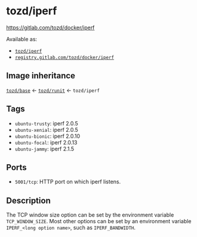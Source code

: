 # tozd/iperf

<https://gitlab.com/tozd/docker/iperf>

Available as:

- [`tozd/iperf`](https://hub.docker.com/r/tozd/iperf)
- [`registry.gitlab.com/tozd/docker/iperf`](https://gitlab.com/tozd/docker/iperf/container_registry)

## Image inheritance

[`tozd/base`](https://gitlab.com/tozd/docker/base) ← [`tozd/runit`](https://gitlab.com/tozd/docker/runit) ← `tozd/iperf`

## Tags

- `ubuntu-trusty`: iperf 2.0.5
- `ubuntu-xenial`: iperf 2.0.5
- `ubuntu-bionic`: iperf 2.0.10
- `ubuntu-focal`: iperf 2.0.13
- `ubuntu-jammy`: iperf 2.1.5

## Ports

- `5001/tcp`: HTTP port on which iperf listens.

## Description

The TCP window size option can be set by the environment variable
`TCP_WINDOW_SIZE`. Most other options can be set by an environment variable
`IPERF_<long option name>`, such as `IPERF_BANDWIDTH`.
